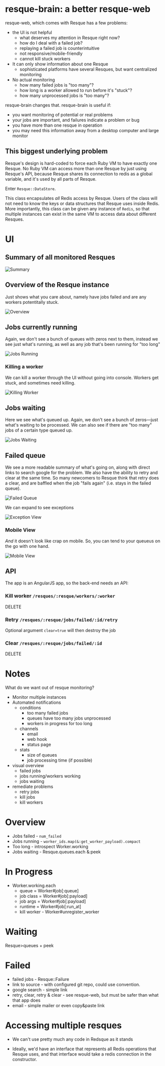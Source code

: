 # resque-brain: a better resque-web

resque-web, which comes with Resque has a few problems:

- the UI is not helpful
  - what deserves my attention in Resque right now?
  - how do I deal with a failed job?
  - replaying a failed job is counterintuitive
  - not responsive/mobile-friendly
  - cannot kill stuck workers
- It can only show information about one Resque
  - sophisticated platforms have several Resques, but want centralized monitoring
- No actual monitoring
  - how many failed jobs is "too many"?
  - how long is a worker allowed to run before it's "stuck"?
  - how many unprocessed jobs is "too many"?

resque-brain changes that.  resque-brain is useful if:

- you want monitoring of potential or real problems
- your jobs are important, and failures indicate a problem or bug
- you have more than one resque in operation
- you may need this information away from a desktop computer and large monitor

## This biggest underlying problem

Resque's design is hard-coded to force each Ruby VM to have exactly one Resque.  No Ruby VM can access more than one Resque by
just using Resque's API, because Resque shares its connection to redis as a global variable, and it's used by all parts of
Resque.

Enter `Resque::DataStore`.

This class encapsulates *all* Redis access by Resque.  Users of the class will not need to know the keys or data structures that
Resque uses inside Redis.  More importantly, this class can be given any instance of `Redis`, so that multiple instances can
exist in the same VM to access data about different Resques.

# UI

## Summary of all monitored Resques

![Summary](https://www.evernote.com/shard/s71/sh/d22d92df-e4e4-42a0-910e-d54ee5b80c30/1c59f8c50613f8d513495e03f019ef00/deep/0/Cursor-and-ResqueBrain-and-nav.coffee-(--Projects-resque-brain-app-assets-javascripts)---VIM1.png)

## Overview of the Resque instance

Just shows what you care about, namely have jobs failed and are any workers potentitally stuck.

![Overview](https://www.evernote.com/shard/s71/sh/393c9f46-8d55-42c3-bb40-ef8c3a1799cb/d40d83e1793239fc4e0df9edf793805f/deep/0/ResqueBrain.png)

## Jobs currently running

Again, we don't see a  bunch of queues with zeros next to them, instead we see just what's running, as well as any job that's been running for "too long"

![Jobs Running](https://www.evernote.com/shard/s71/sh/cc02a3a2-be7e-4c7e-a6bb-97cb2e8984b1/5da89167a60f706160ef6279404b17db/deep/0/ResqueBrain-and-README.md-(--Projects-resque-brain)---VIM1.png)

### Killing a worker

We can kill a worker through the UI without going into console.  Workers get stuck, and sometimes need killing.

![Killing Worker](https://www.evernote.com/shard/s71/sh/890e9060-ed2f-4a9c-ac87-6c26adeb2cd6/3344b1cca6ac698b70376ac98fa56373/deep/0/ResqueBrain.png)

## Jobs waiting

Here we see what's queued up.  Again, we don't see a bunch of zeros—just what's waiting to be processed.  We can also see if there are "too many" jobs of a certain type queued up.

![Jobs Waiting](https://www.evernote.com/shard/s71/sh/af317bd1-1008-49a7-896e-dbb7ed3e268a/dbe3572974b948cf35ba85abccd3f8ba/deep/0/ResqueBrain.png)

## Failed queue

We see a more readable summary of what's going on, along with direct links to search google for the problem.  We also have the ability to retry and clear at the same time.  So many newcomers to Resque think that retry does a clear, and are baffled when the job "fails again" (i.e. stays in the failed queue).

![Failed Queue](https://www.evernote.com/shard/s71/sh/392fa832-d624-4555-b0bf-234a938fb502/3a8d37b12e7e350e75289bf3859a2d75/deep/0/ResqueBrain.png)

We can expand to see exceptions

![Exception View](https://www.evernote.com/shard/s71/sh/db773b9f-863d-4e63-9f42-f4fe0044b6e0/5b05e134319b90e5921b619de34d01db/deep/0/ResqueBrain.png)

### Mobile View

*And* it doesn't look like crap on mobile.  So, you can tend to your queueus on the go with one hand.

![Mobile View](https://www.evernote.com/shard/s71/sh/83a464b0-ed1a-410d-9929-da39e7dcca75/5867da4b8a4ff3087c718e8ed45d74bf/deep/0/ResqueBrain.png)

## API

The app is an AngularJS app, so the back-end needs an API:


### Kill worker `/resques/:resque/workers/:worker`

DELETE

### Retry `/resques/:resque/jobs/failed/:id/retry`

Optional argument `clear=true` will then destroy the job

### Clear `/resques/:resque/jobs/failed/:id`

DELETE

# Notes


What do we want out of resque monitoring?

- Monitor multiple instances
- Automated notifications
  - conditions
    - too many failed jobs
    - queues have too many jobs unprocessed
    - workers in progress for too long
  - channels
    - email
    - web hook
    - status page
  - stats
    - size of queues
    - job processing time (if possible)
- visual overview
  - failed jobs
  - jobs running/workers working
  - jobs waiting
- remediate problems
  - retry jobs
  - kill jobs
  - kill workers

# Overview

* Jobs failed - `num_failed`
* Jobs running -  `worker_ids.map(&:get_worker_payload).compact`
* Too long - introspect Worker.working
* Jobs waiting - Resque.queues.each &:peek

# In Progress

* Worker.working.each
  - queue = Worker#job[:queue]
  - job class = Worker#job[:payload]
  - job args = Worker#job[:payload]
  - runtime = Worker#job[:run_at]
  - kill worker - Worker#unregister_worker

# Waiting

Resque>queues + peek

# Failed

- failed jobs - Resque::Failure
- link to source - with configured git repo, could use convention.
- google search - simple link
- retry, clear, retry & clear - see resque-web, but must be safer than what that app does
- email - simple mailer or even copy&paste link


# Accessing multiple resques

* We can't use pretty  much any code in Redsque as it stands
- Ideally, we'd have an interface that represents all Redis operations that Resque uses, and that interface
  would take a redis connection in the constructor.
